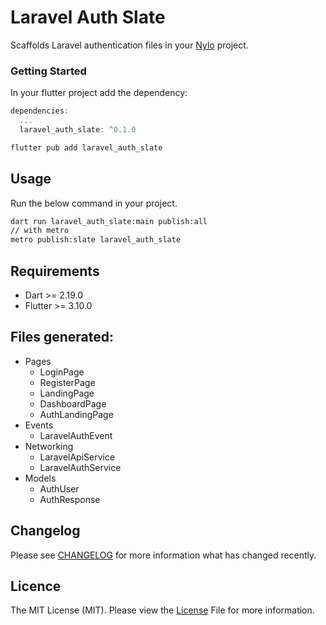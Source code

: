 # Laravel Auth Slate

Scaffolds Laravel authentication files in your [Nylo](https://nylo.dev) project.

### Getting Started
In your flutter project add the dependency:

``` dart 
dependencies:
  ...
  laravel_auth_slate: ^0.1.0
```

``` bash
flutter pub add laravel_auth_slate
```

## Usage

Run the below command in your project.

``` bash
dart run laravel_auth_slate:main publish:all
// with metro
metro publish:slate laravel_auth_slate
```

## Requirements
* Dart >= 2.19.0
* Flutter >= 3.10.0

## Files generated:
- Pages
  - LoginPage
  - RegisterPage
  - LandingPage
  - DashboardPage
  - AuthLandingPage
- Events
  - LaravelAuthEvent
- Networking
  - LaravelApiService
  - LaravelAuthService
- Models
  - AuthUser
  - AuthResponse

## Changelog
Please see [CHANGELOG](https://github.com/nylo-core/nylo-core/laravel-auth-slate/CHANGELOG.md) for more information what has changed recently.

## Licence

The MIT License (MIT). Please view the [License](https://github.com/nylo-core/nylo-core/laravel-auth-slate/blob/master/licence) File for more information.